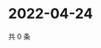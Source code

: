 # 2022-04-24

共 0 条

<!-- BEGIN WEIBO -->
<!-- 最后更新时间 Sun Apr 24 2022 11:27:03 GMT+0800 (China Standard Time) -->

<!-- END WEIBO -->

